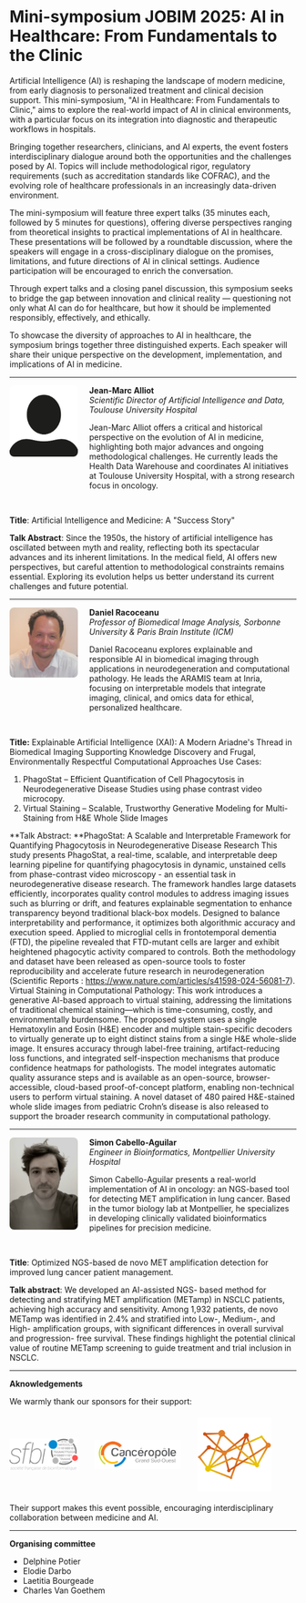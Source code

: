 # Mini-symposium JOBIM 2025: AI in Healthcare: From Fundamentals to the Clinic

Artificial Intelligence (AI) is reshaping the landscape of modern medicine, from early diagnosis to personalized treatment and clinical decision support. This mini-symposium, "AI in Healthcare: From Fundamentals to Clinic," aims to explore the real-world impact of AI in clinical environments, with a particular focus on its integration into diagnostic and therapeutic workflows in hospitals.

Bringing together researchers, clinicians, and AI experts, the event fosters interdisciplinary dialogue around both the opportunities and the challenges posed by AI. Topics will include methodological rigor, regulatory requirements (such as accreditation standards like COFRAC), and the evolving role of healthcare professionals in an increasingly data-driven environment.

The mini-symposium will feature three expert talks (35 minutes each, followed by 5 minutes for questions), offering diverse perspectives ranging from theoretical insights to practical implementations of AI in healthcare. These presentations will be followed by a roundtable discussion, where the speakers will engage in a cross-disciplinary dialogue on the promises, limitations, and future directions of AI in clinical settings. Audience participation will be encouraged to enrich the conversation.

Through expert talks and a closing panel discussion, this symposium seeks to bridge the gap between innovation and clinical reality — questioning not only what AI can do for healthcare, but how it should be implemented responsibly, effectively, and ethically.


To showcase the diversity of approaches to AI in healthcare, the symposium brings together three distinguished experts. Each speaker will share their unique perspective on the development, implementation, and implications of AI in medicine.


---

<div style="display: flex; align-items: flex-start; gap: 20px; margin-bottom: 30px;">
  <img src="img/anonymous.png" alt="Jean-Marc Alliot" width="120" style="border-radius: 8px;">
  <div>
    <strong>Jean-Marc Alliot</strong>  
    <br><em>Scientific Director of Artificial Intelligence and Data, Toulouse University Hospital</em>
    <p>Jean-Marc Alliot offers a critical and historical perspective on the evolution of AI in medicine, highlighting both major advances and ongoing methodological challenges. He currently leads the Health Data Warehouse and coordinates AI initiatives at Toulouse University Hospital, with a strong research focus in oncology.</p>
  </div>
</div>

**Title**: Artificial Intelligence and Medicine: A "Success Story"

**Talk Abstract**: Since the 1950s, the history of artificial intelligence has oscillated between myth and reality, reflecting both its spectacular advances and its inherent limitations. In the medical field, AI offers new perspectives, but careful attention to methodological constraints remains essential. Exploring its evolution helps us better understand its current challenges and future potential.

---

<div style="display: flex; align-items: flex-start; gap: 20px; margin-bottom: 30px;">
  <img src="img/DaniRaco.jpg" alt="Daniel Racoceanu" width="120" style="border-radius: 8px;">
  <div>
    <strong>Daniel Racoceanu</strong>  
    <br><em>Professor of Biomedical Image Analysis, Sorbonne University & Paris Brain Institute (ICM)</em>
    <p>Daniel Racoceanu explores explainable and responsible AI in biomedical imaging through applications in neurodegeneration and computational pathology. He leads the ARAMIS team at Inria, focusing on interpretable models that integrate imaging, clinical, and omics data for ethical, personalized healthcare.</p>
  </div>
</div>

**Title:** Explainable Artificial Intelligence (XAI): A Modern Ariadne's Thread in Biomedical Imaging
Supporting Knowledge Discovery and Frugal, Environmentally Respectful Computational Approaches
Use Cases:
1. PhagoStat – Efficient Quantification of Cell Phagocytosis in Neurodegenerative Disease Studies using phase contrast video microcopy.
2. Virtual Staining – Scalable, Trustworthy Generative Modeling for Multi-Staining from H&E Whole Slide Images

**Talk Abstract: **PhagoStat: A Scalable and Interpretable Framework for Quantifying Phagocytosis in Neurodegenerative Disease Research
This study presents PhagoStat, a real-time, scalable, and interpretable deep learning pipeline for quantifying phagocytosis in dynamic, unstained cells from phase-contrast video microscopy - an essential task in neurodegenerative disease research. The framework handles large datasets efficiently, incorporates quality control modules to address imaging issues such as blurring or drift, and features explainable segmentation to enhance transparency beyond traditional black-box models. Designed to balance interpretability and performance, it optimizes both algorithmic accuracy and execution speed. Applied to microglial cells in frontotemporal dementia (FTD), the pipeline revealed that FTD-mutant cells are larger and exhibit heightened phagocytic activity compared to controls. Both the methodology and dataset have been released as open-source tools to foster reproducibility and accelerate future research in neurodegeneration (Scientific Reports : https://www.nature.com/articles/s41598-024-56081-7).
Virtual Staining in Computational Pathology: This work introduces a generative AI-based approach to virtual staining, addressing the limitations of traditional chemical staining—which is time-consuming, costly, and environmentally burdensome. The proposed system uses a single Hematoxylin and Eosin (H&E) encoder and multiple stain-specific decoders to virtually generate up to eight distinct stains from a single H&E whole-slide image. It ensures accuracy through label-free training, artifact-reducing loss functions, and integrated self-inspection mechanisms that produce confidence heatmaps for pathologists. The model integrates automatic quality assurance steps and is available as an open-source, browser-accessible, cloud-based proof-of-concept platform, enabling non-technical users to perform virtual staining. A novel dataset of 480 paired H&E-stained whole slide images from pediatric Crohn’s disease is also released to support the broader research community in computational pathology.

---

<div style="display: flex; align-items: flex-start; gap: 20px; margin-bottom: 30px;">
  <img src="img/Simon_Cabello_Aguilar.jpg" alt="Simon Cabello-Aguilar" width="120" style="border-radius: 8px;">
  <div>
    <strong>Simon Cabello-Aguilar</strong>  
    <br><em>Engineer in Bioinformatics, Montpellier University Hospital</em>
    <p>Simon Cabello-Aguilar presents a real-world implementation of AI in oncology: an NGS-based tool for detecting MET amplification in lung cancer. Based in the tumor biology lab at Montpellier, he specializes in developing clinically validated bioinformatics pipelines for precision medicine.</p>
  </div>
</div>

**Title**: Optimized NGS-based de novo MET amplification detection for improved lung cancer patient management.

**Talk abstract**: We developed an AI-assisted NGS- based method for detecting and stratifying MET amplification (METamp) in NSCLC patients, achieving high accuracy and sensitivity. Among 1,932 patients, de novo METamp was identified in 2.4% and stratified into Low-, Medium-, and High- amplification groups, with significant differences in overall survival and progression- free survival. These findings highlight the potential clinical value of routine METamp screening to guide treatment and trial inclusion in NSCLC.

---
**Aknowledgements**

<p>We warmly thank our sponsors for their support:</p>

<div style="display: flex; align-items: center; gap: 30px; flex-wrap: wrap; margin: 20px 0;">
  <img src="img/SFBI_logo.png" alt="SFBI" width="120">
  <img src="img/Canceropole-Grand-Sud-Ouest-GSO.png" alt="Cancéropôle GSO" width="150">
  <img src="img/bioinfoDiag.png" alt="BioinfoDiag" width="130">
</div>

<p>Their support makes this event possible, encouraging interdisciplinary collaboration between medicine and AI.</p>

---

**Organising committee**
- Delphine Potier
- Elodie Darbo
- Laetitia Bourgeade
- Charles Van Goethem
